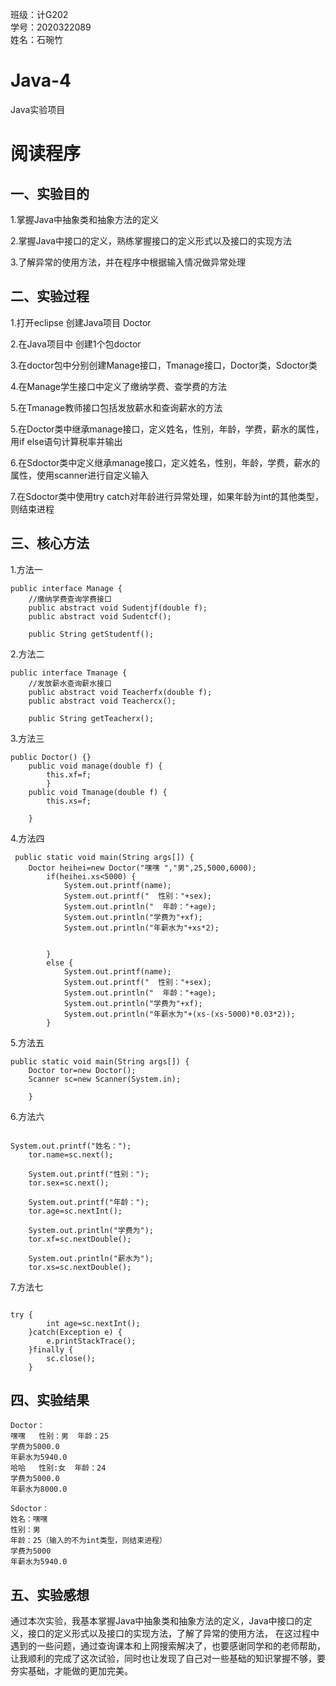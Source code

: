 班级：计G202  
学号：2020322089  
姓名：石琬竹

# Java-4
Java实验项目

# 阅读程序  

## 一、实验目的
1.掌握Java中抽象类和抽象方法的定义

2.掌握Java中接口的定义，熟练掌握接口的定义形式以及接口的实现方法

3.了解异常的使用方法，并在程序中根据输入情况做异常处理


## 二、实验过程  
1.打开eclipse 创建Java项目 Doctor

2.在Java项目中 创建1个包doctor

3.在doctor包中分别创建Manage接口，Tmanage接口，Doctor类，Sdoctor类

4.在Manage学生接口中定义了缴纳学费、查学费的方法

5.在Tmanage教师接口包括发放薪水和查询薪水的方法

5.在Doctor类中继承manage接口，定义姓名，性别，年龄，学费，薪水的属性，用if else语句计算税率并输出

6.在Sdoctor类中定义继承manage接口，定义姓名，性别，年龄，学费，薪水的属性，使用scanner进行自定义输入

7.在Sdoctor类中使用try catch对年龄进行异常处理，如果年龄为int的其他类型，则结束进程


## 三、核心方法  
1.方法一
```
public interface Manage {
	//缴纳学费查询学费接口
	public abstract void Sudentjf(double f);
	public abstract void Sudentcf();
	
	public String getStudentf();
```
2.方法二
```
public interface Tmanage {	
	//发放薪水查询薪水接口
	public abstract void Teacherfx(double f);
	public abstract void Teachercx();
	
	public String getTeacherx();
```
3.方法三
```   
public Doctor() {}
	public void manage(double f) {
		this.xf=f;
		}
	public void Tmanage(double f) {
		this.xs=f;
		
	}
```
4.方法四
```
 public static void main(String args[]) {
	Doctor heihei=new Doctor("嘿嘿 ","男",25,5000,6000);
		if(heihei.xs<5000) {
			System.out.printf(name);
			System.out.printf("  性别："+sex);
			System.out.println("  年龄："+age);
			System.out.println("学费为"+xf);
			System.out.println("年薪水为"+xs*2);
				
				
		}
		else {
			System.out.printf(name);
			System.out.printf("  性别："+sex);
			System.out.println("  年龄："+age);
			System.out.println("学费为"+xf);
			System.out.println("年薪水为"+(xs-(xs-5000)*0.03*2));
		}
```

5.方法五
```
public static void main(String args[]) { 
	Doctor tor=new Doctor();
	Scanner sc=new Scanner(System.in);
		
	}

```
6.方法六
```

System.out.printf("姓名：");
	tor.name=sc.next();
	
	System.out.printf("性别：");
	tor.sex=sc.next();
	
	System.out.printf("年龄：");
	tor.age=sc.nextInt();
	
	System.out.println("学费为");
	tor.xf=sc.nextDouble();
	
	System.out.println("薪水为");
	tor.xs=sc.nextDouble();

```

7.方法七
```

try {
		int age=sc.nextInt();
	}catch(Exception e) {
		e.printStackTrace();
	}finally {
		sc.close();
	}

```


## 四、实验结果  
```
Doctor：
嘿嘿   性别：男  年龄：25
学费为5000.0
年薪水为5940.0
哈哈   性别:女  年龄：24
学费为5000.0
年薪水为8000.0

Sdoctor：
姓名：嘿嘿
性别：男
年龄：25（输入的不为int类型，则结束进程）
学费为5000
年薪水为5940.0
```

## 五、实验感想  
通过本次实验，我基本掌握Java中抽象类和抽象方法的定义，Java中接口的定义，接口的定义形式以及接口的实现方法，了解了异常的使用方法，
在这过程中遇到的一些问题，通过查询课本和上网搜索解决了，也要感谢同学和的老师帮助，让我顺利的完成了这次试验，同时也让发现了自己对一些基础的知识掌握不够，要夯实基础，才能做的更加完美。
